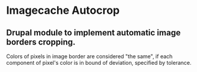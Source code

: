 # Imagecache Autocrop
## Drupal module to implement automatic image borders cropping.

Colors of pixels in image border are considered "the same", if each component of pixel's color is in bound of deviation, specified by tolerance.
